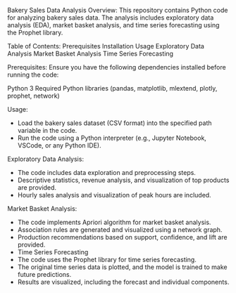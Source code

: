 Bakery Sales Data Analysis
Overview:
This repository contains Python code for analyzing bakery sales data. The analysis includes exploratory data analysis (EDA), market basket analysis, and time series forecasting using the Prophet library.

Table of Contents:
Prerequisites
Installation
Usage
Exploratory Data Analysis
Market Basket Analysis
Time Series Forecasting

Prerequisites:
Ensure you have the following dependencies installed before running the code:

Python 3
Required Python libraries (pandas, matplotlib, mlextend, plotly, prophet, network)

Usage:
- Load the bakery sales dataset (CSV format) into the specified path variable in the code.
- Run the code using a Python interpreter (e.g., Jupyter Notebook, VSCode, or any Python IDE).
  
Exploratory Data Analysis:
- The code includes data exploration and preprocessing steps.
- Descriptive statistics, revenue analysis, and visualization of top products are provided.
- Hourly sales analysis and visualization of peak hours are included.

Market Basket Analysis:
- The code implements Apriori algorithm for market basket analysis.
- Association rules are generated and visualized using a network graph.
- Production recommendations based on support, confidence, and lift are provided.
- Time Series Forecasting
- The code uses the Prophet library for time series forecasting.
- The original time series data is plotted, and the model is trained to make future predictions.
- Results are visualized, including the forecast and individual components.
